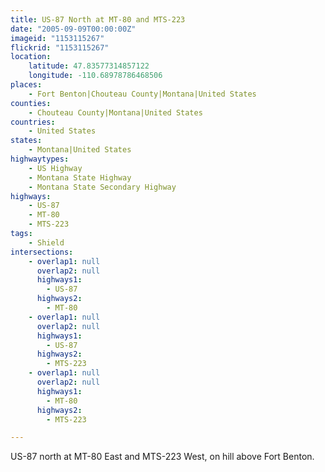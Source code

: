 ```yaml
---
title: US-87 North at MT-80 and MTS-223
date: "2005-09-09T00:00:00Z"
imageid: "1153115267"
flickrid: "1153115267"
location:
    latitude: 47.83577314857122
    longitude: -110.68978786468506
places:
    - Fort Benton|Chouteau County|Montana|United States
counties:
    - Chouteau County|Montana|United States
countries:
    - United States
states:
    - Montana|United States
highwaytypes:
    - US Highway
    - Montana State Highway
    - Montana State Secondary Highway
highways:
    - US-87
    - MT-80
    - MTS-223
tags:
    - Shield
intersections:
    - overlap1: null
      overlap2: null
      highways1:
        - US-87
      highways2:
        - MT-80
    - overlap1: null
      overlap2: null
      highways1:
        - US-87
      highways2:
        - MTS-223
    - overlap1: null
      overlap2: null
      highways1:
        - MT-80
      highways2:
        - MTS-223

---
```

US-87 north at MT-80 East and MTS-223 West, on hill above Fort Benton.